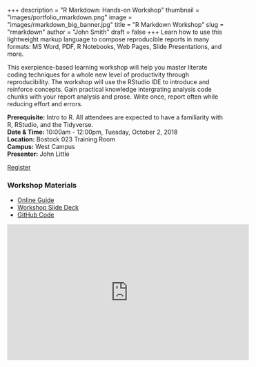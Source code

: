 +++
description = "R Markdown:  Hands-on Workshop"
thumbnail = "images/portfolio_rmarkdown.png"
image = "images/rmarkdown_big_banner.jpg"
title = "R Markdown Workshop"
slug = "rmarkdown"
author = "John Smith"
draft = false
+++
Learn how to use this lightweight markup language to compose reproducible reports in many formats: MS Word, PDF, R Notebooks, Web Pages, Slide Presentations, and more.

This exerpience-based learning workshop will help you master literate coding techniques for a whole new level of productivity through reproducibility.  The workshop will use the RStudio IDE to introduce and reinforce concepts.  Gain practical knowledge intergrating analysis code chunks with your report analysis and prose.  Write once, report often while reducing effort and errors.  

**Prerequisite:**  Intro to R.  All attendees are expected to have a familiarity with R, RStudio, and the Tidyverse.  
**Date & Time:** 10:00am - 12:00pm, Tuesday, October 2, 2018  
**Location:** Bostock 023 Training Room  
**Campus:** West Campus  
**Presenter:** John Little  

<a href="https://duke.libcal.com/event/4337315" class="button big">Register</a>

### Workshop Materials


- [Online Guide](https://rfun.library.duke.edu/rmarkdown/)
- [Workshop Slide Deck](https://rfun.library.duke.edu/rmarkdown/slides/)
- [GitHub Code](https://github.com/libjohn/workshop-rmarkdown)

<iframe width="560" height="315" src="https://www.youtube.com/embed/VHJrWXHDWpc?rel=0" frameborder="0" allow="autoplay; encrypted-media" allowfullscreen></iframe>
